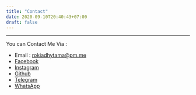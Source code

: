 ```yaml
---
title: "Contact"
date: 2020-09-10T20:40:43+07:00
draft: false
---
```


---------------------------

You can Contact Me Via :

* Email : rokiadhytama@pm.me
* [Facebook](https://www.facebook.com/joko.punomo.984)
* [Instagram](https://instagram.com/rokiadhytama)
* [Github](https://github.com/jokoprn07)
* [Telegram](https://t.me/JokoGanss)
* [WhatsApp](https://wa.me/62895375713363)

